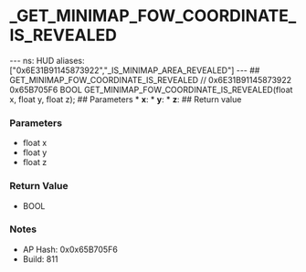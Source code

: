 # _GET_MINIMAP_FOW_COORDINATE_IS_REVEALED

--- ns: HUD aliases: ["0x6E31B91145873922","_IS_MINIMAP_AREA_REVEALED"] --- ## GET_MINIMAP_FOW_COORDINATE_IS_REVEALED  // 0x6E31B91145873922 0x65B705F6 BOOL GET_MINIMAP_FOW_COORDINATE_IS_REVEALED(float x, float y, float z);   ## Parameters * **x**: * **y**: * **z**:  ## Return value

### Parameters
* float x
* float y
* float z

### Return Value
* BOOL

### Notes
* AP Hash: 0x0x65B705F6
* Build: 811

